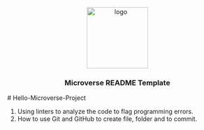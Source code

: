 <div align="center">

  <img src="murple_logo.png" alt="logo" width="140"  height="auto" />
  <br/>

  <h3><b>Microverse README Template</b></h3>

</div>
# Hello-Microverse-Project

1. Using linters to analyze the code to flag programming errors.
2. How to use Git and GitHub to create file, folder and to commit.